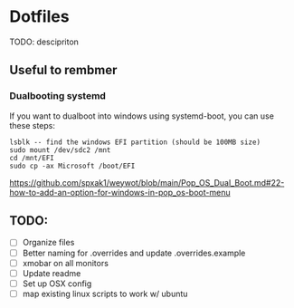 # Dotfiles

TODO: descipriton

## Useful to rembmer

### Dualbooting systemd

If you want to dualboot into windows using systemd-boot, you can use these steps:

```
lsblk -- find the windows EFI partition (should be 100MB size)
sudo mount /dev/sdc2 /mnt
cd /mnt/EFI
sudo cp -ax Microsoft /boot/EFI
```

https://github.com/spxak1/weywot/blob/main/Pop_OS_Dual_Boot.md#22-how-to-add-an-option-for-windows-in-pop_os-boot-menu


## TODO:

- [ ] Organize files
- [ ] Better naming for .overrides and update .overrides.example
- [ ] xmobar on all monitors
- [ ] Update readme
- [ ] Set up OSX config
- [ ] map existing linux scripts to work w/ ubuntu
